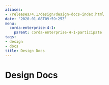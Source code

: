 ```yaml
---
aliases:
- /releases/4.1/design/design-docs-index.html
date: '2020-01-08T09:59:25Z'
menu:
  corda-enterprise-4-1:
    parent: corda-enterprise-4-1-participate
tags:
- design
- docs
title: Design Docs
---
```



# Design Docs

